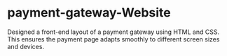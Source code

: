 # payment-gateway-Website
Designed a front-end layout of a payment gateway using HTML and CSS. This ensures the payment page adapts smoothly to different screen sizes and devices.
